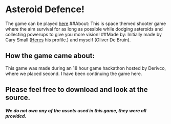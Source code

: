 # Asteroid Defence!
The game can be played [here](http://oliverdeb.github.io/)
##About:
This is space themed shooter game where the aim survival for as long as possible while dodging asteroids and           collecting powerups to give you more vision!
##Made by:
Initially made by Cary Small ([Heres](https://github.com/yepster1/) his profile.) and myself (Oliver De Bruin).
## How the game came about:
This game was made during an 18 hour game hackathon hosted by Derivco, where we placed second. I have been continuing the game here.
## Please feel free to download and look at the source.
#### *We do not own any of the assets used in this game, they were all provided.*

